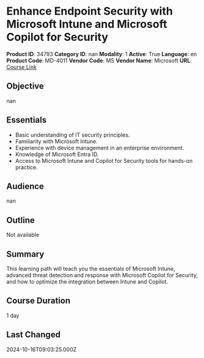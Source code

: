 # Enhance Endpoint Security with Microsoft Intune and Microsoft Copilot for Security

**Product ID**: 34793
**Category ID**: nan
**Modality**: 1
**Active**: True
**Language**: en
**Product Code**: MD-4011
**Vendor Code**: MS
**Vendor Name**: Microsoft
**URL**: [Course Link](https://www.fastlaneus.com/course/microsoft-md-4011)

## Objective
nan

## Essentials
- Basic understanding of IT security principles.
- Familiarity with Microsoft Intune.
- Experience with device management in an enterprise environment.
- Knowledge of Microsoft Entra ID.
- Access to Microsoft Intune and Copilot for Security tools for hands-on practice.

## Audience
nan

## Outline
Not available

## Summary
This learning path will teach you the essentials of Microsoft Intune, advanced threat detection and response with Microsoft Copilot for Security, and how to optimize the integration between Intune and Copilot.

## Course Duration
1 day

## Last Changed
2024-10-16T09:03:25.000Z
